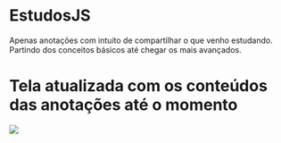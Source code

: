 # EstudosJS
Apenas anotações com intuito de compartilhar o que venho estudando.
Partindo dos conceitos básicos até chegar os mais avançados.

# Tela atualizada com os conteúdos das anotações até o momento
<img src="https://i.pinimg.com/originals/c2/4f/e7/c24fe7b764b18c986fd064d589d3d70c.jpg" />
